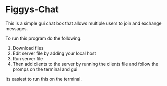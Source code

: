 # Figgys-Chat
This is a simple gui chat box that allows multiple users to join and exchange messages.

To run this program do the following:
  1. Download files
  2. Edit server file by adding your local host
  3. Run server file
  4. Then add clients to the server by running the clients file and follow the promps on the terminal and gui

Its easiest to run this on the terminal.
